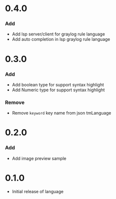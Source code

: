 # 0.4.0

### Add

- Add lsp server/client for graylog rule language
- Add auto completion in lsp graylog rule language


# 0.3.0

### Add

- Add boolean type for support syntax highlight
- Add Numeric type for support syntax highlight

### Remove

- Remove `keyword` key name from json tmLanguage


# 0.2.0

### Add

- Add image preview sample


# 0.1.0

- Initial release of language